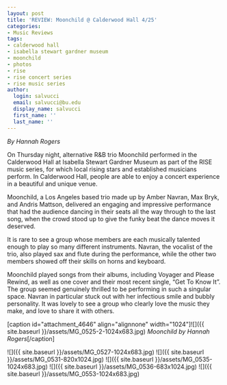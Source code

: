 ```yaml
---
layout: post
title: 'REVIEW: Moonchild @ Calderwood Hall 4/25'
categories:
- Music Reviews
tags:
- calderwood hall
- isabella stewart gardner museum
- moonchild
- photos
- rise
- rise concert series
- rise music series
author:
  login: salvucci
  email: salvucci@bu.edu
  display_name: salvucci
  first_name: ''
  last_name: ''
---
```

_By Hannah Rogers_

On Thursday night, alternative R&B trio Moonchild performed in the Calderwood Hall at Isabella Stewart Gardner Museum as part of the RISE music series, for which local rising stars and established musicians perform. In Calderwood Hall, people are able to enjoy a concert experience in a beautiful and unique venue.

Moonchild, a Los Angeles based trio made up by Amber Navran, Max Bryk, and Andris Mattson, delivered an engaging and impressive performance that had the audience dancing in their seats all the way through to the last song, when the crowd stood up to give the funky beat the dance moves it deserved.

It is rare to see a group whose members are each musically talented enough to play so many different instruments. Navran, the vocalist of the trio, also played sax and flute during the performance, while the other two members showed off their skills on horns and keyboard.

Moonchild played songs from their albums, including Voyager and Please Rewind, as well as one cover and their most recent single, “Get To Know It”. The group seemed genuinely thrilled to be performing in such a singular space. Navran in particular stuck out with her infectious smile and bubbly personality. It was lovely to see a group who clearly love the music they make, and love to share it with others.

\[caption id="attachment\_4646" align="alignnone" width="1024"\]![]({{ site.baseurl }}/assets/MG_0525-2-1024x683.jpg) _Moonchild by Hannah Rogers_\[/caption\]

![]({{ site.baseurl }}/assets/MG_0527-1024x683.jpg) ![]({{ site.baseurl }}/assets/MG_0531-820x1024.jpg) ![]({{ site.baseurl }}/assets/MG_0535-1024x683.jpg) ![]({{ site.baseurl }}/assets/MG_0536-683x1024.jpg) ![]({{ site.baseurl }}/assets/MG_0553-1024x683.jpg)